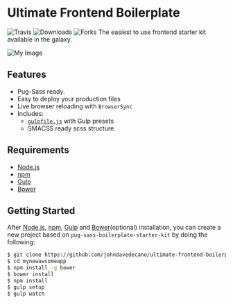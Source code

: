 
# Ultimate Frontend Boilerplate

![Travis](https://travis-ci.org/johndavedecano/ultimate-frontend-boilerplate.svg?branch=master)
![Downloads](https://img.shields.io/github/downloads/johndavedecano/ultimate-frontend-boilerplate/total.svg)
![Forks](https://img.shields.io/github/forks/badges/shields.svg?style=social&label=Fork)
The easiest to use frontend starter kit available in the galaxy.

![My Image](https://raw.github.com/johndavedecano/ultimate-frontend-boilerplate/master/screenshot.jpg)

## Features

  * Pug-Sass ready.
  * Easy to deploy your production files
  * Live browser reloading with `BrowserSync`
  * Includes:
    * [`gulpfile.js`](http://gulpjs.com/) with Gulp presets
    * SMACSS ready scss structure.

## Requirements

* [Node.js](https://nodejs.org)
* [npm](https://www.npmjs.com)
* [Gulp](http://gulpjs.com/)
* [Bower](https://bower.io/)

## Getting Started

After [Node.js](https://nodejs.org/en/download/), [npm](https://docs.npmjs.com/getting-started/installing-node), [Gulp](https://github.com/gulpjs/gulp/blob/master/docs/getting-started.md) and [Bower](https://bower.io/#install-bower)(optional) installation, you can create a new project based on `pug-sass-boilerplate-starter-kit` by doing the following:

```bash
$ git clone https://github.com/johndavedecano/ultimate-frontend-boilerplate mynewawsomeapp
$ cd mynewawsomeapp
$ npm install -g bower
$ bower install
$ npm install
$ gulp setup
$ gulp watch
```


